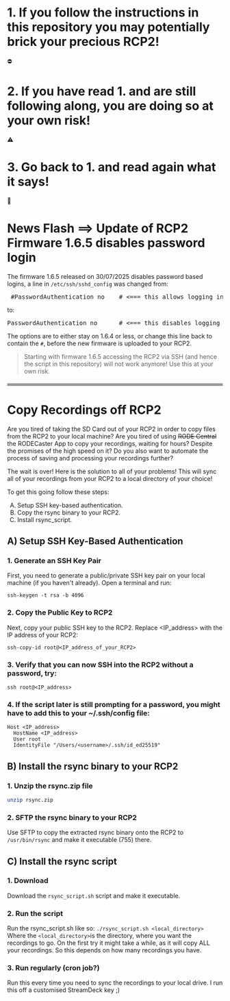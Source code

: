 # 1. If you follow the instructions in this repository you may potentially brick your precious RCP2!
⛔
# 2. If you have read 1. and are still following along, you are doing so at your own risk!
⚠️
# 3. Go back to 1. and read again what it says!
🔄
# News Flash ==> Update of RCP2 Firmware 1.6.5 disables password login

The firmware 1.6.5 released on 30/07/2025 disables password based logins, a line in ```/etc/ssh/sshd_config``` was changed from:

<pre> #PasswordAuthentication no    # <=== this allows logging in with password</pre>

to:

<pre>PasswordAuthentication no      # <=== this disables logging in with password</pre>

The options are to either stay on 1.6.4 or less, or change this line back to contain the `#`, before the new firmware is uploaded to your RCP2.

> Starting with firmware 1.6.5 accessing the RCP2 via SSH (and hence the script in this repository) will not work anymore! Use this at your own risk.

<hr style="height:6px; background-color:#999; border:none; margin:20px 0;" />

# Copy Recordings off RCP2

Are you tired of taking the SD Card out of your RCP2 in order to copy files from the RCP2 to your local machine? Are you tired of using ~~RODE Central~~ the RODECaster App to copy your recordings, waiting for hours? Despite the promises of the high speed on it? Do you also want to automate the process of saving and processing your recordings further?

The wait is over! Here is the solution to all of your problems! This will sync all of your recordings from your RCP2 to a local directory of your choice!

To get this going follow these steps:

<ol type="A">
  <li>Setup SSH key-based authentication.</li>
  <li>Copy the rsync binary to your RCP2.</li>
  <li>Install rsync_script.</li>
</ol>

## A) Setup SSH Key-Based Authentication

### 1. Generate an SSH Key Pair
First, you need to generate a public/private SSH key pair on your local machine (if you haven't already). Open a terminal and run:

```
ssh-keygen -t rsa -b 4096
```

### 2. Copy the Public Key to RCP2
Next, copy your public SSH key to the RCP2. Replace <IP_address> with the IP address of your RCP2:

```
ssh-copy-id root@<IP_address_of_your_RCP2>
```

### 3. Verify that you can now SSH into the RCP2 without a password, try:

```
ssh root@<IP_address>
```

### 4. If the script later is still prompting for a password, you might have to add this to your ~/.ssh/config file:

```
Host <IP_address>
  HostName <IP_address>
  User root
  IdentityFile "/Users/<username>/.ssh/id_ed25519"
```

## B) Install the rsync binary to your RCP2

### 1. Unzip the rsync.zip file
```bash
unzip rsync.zip
```

### 2. SFTP the rsync binary to your RCP2
Use SFTP to copy the extracted rsync binary onto the RCP2 to `/usr/bin/rsync` and make it executable (755) there.

## C) Install the rsync script

### 1. Download
Download the `rsync_script.sh` script and make it executable.

### 2. Run the script
Run the rsync_script.sh like so: `./rsync_script.sh <local_directory>`
Where the `<local_directory>`is the directory, where you want the recordings to go. On the first try it might take a while, as it will copy ALL your recordings. So this depends on how many recordings you have.

### 3. Run regularly (cron job?)
Run this every time you need to sync the recordings to your local drive. I run this off a customised StreamDeck key ;)